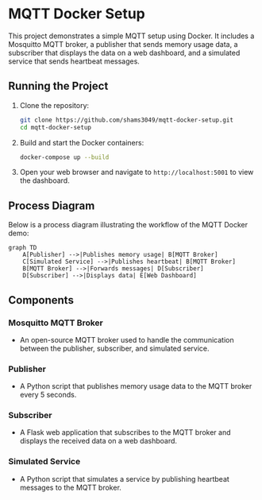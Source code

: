 # MQTT Docker Setup

This project demonstrates a simple MQTT setup using Docker. It includes a Mosquitto MQTT broker, a publisher that sends memory usage data, a subscriber that displays the data on a web dashboard, and a simulated service that sends heartbeat messages.

## Running the Project

1. Clone the repository:
   ```sh
   git clone https://github.com/shams3049/mqtt-docker-setup.git
   cd mqtt-docker-setup
   ```

2. Build and start the Docker containers:
   ```sh
   docker-compose up --build
   ```

3. Open your web browser and navigate to `http://localhost:5001` to view the dashboard.

## Process Diagram

Below is a process diagram illustrating the workflow of the MQTT Docker demo:

```mermaid
graph TD
    A[Publisher] -->|Publishes memory usage| B[MQTT Broker]
    C[Simulated Service] -->|Publishes heartbeat| B[MQTT Broker]
    B[MQTT Broker] -->|Forwards messages| D[Subscriber]
    D[Subscriber] -->|Displays data| E[Web Dashboard]
```

## Components

### Mosquitto MQTT Broker
- An open-source MQTT broker used to handle the communication between the publisher, subscriber, and simulated service.

### Publisher
- A Python script that publishes memory usage data to the MQTT broker every 5 seconds.

### Subscriber
- A Flask web application that subscribes to the MQTT broker and displays the received data on a web dashboard.

### Simulated Service
- A Python script that simulates a service by publishing heartbeat messages to the MQTT broker.
